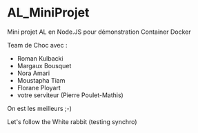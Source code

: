 # AL_MiniProjet
Mini projet AL en Node.JS pour démonstration Container Docker 

Team de Choc avec :
* Roman Kulbacki
* Margaux Bousquet
* Nora Amari
* Moustapha Tiam
* Florane Ployart
* votre serviteur (Pierre Poulet-Mathis)

On est les meilleurs ;-)

Let's follow the White rabbit (testing synchro)
